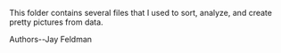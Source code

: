 This folder contains several files that I used to sort, analyze, and create pretty pictures from data.


Authors--Jay Feldman